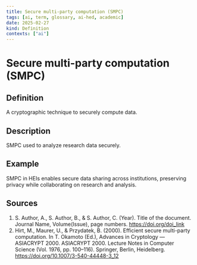 ```yaml
---
title: Secure multi-party computation (SMPC)
tags: [ai, term, glossary, ai-hed, academic]
date: 2025-02-27
kind: Definition
contexts: ["ai"]
---
```


# Secure multi-party computation (SMPC)

## Definition
A cryptographic technique to securely compute data.

## Description
SMPC used to analyze research data securely.

## Example
SMPC in HEIs enables secure data sharing across institutions, preserving privacy while collaborating on research and analysis.

## Sources
1. S. Author, A., S. Author, B., & S. Author, C. (Year). Title of the document. Journal Name, Volume(Issue), page numbers. https://doi.org/doi_link 
2. Hirt, M., Maurer, U., & Przydatek, B. (2000). Efficient secure multi-party computation. In T. Okamoto (Ed.), Advances in Cryptology — ASIACRYPT 2000. ASIACRYPT 2000. Lecture Notes in Computer Science (Vol. 1976, pp. 100–116). Springer, Berlin, Heidelberg. https://doi.org/10.1007/3-540-44448-3_12
